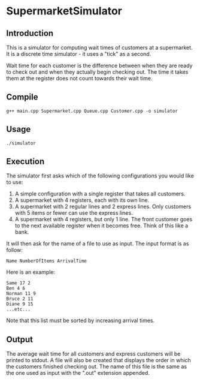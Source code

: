 # SupermarketSimulator

## Introduction
This is a simulator for computing wait times of customers at a supermarket. It is a discrete time simulator - it uses a "tick" as a second.

Wait time for each customer is the difference between when they are ready to check out and when they actually begin checking out. The time it takes them at the register does not count towards their wait time.

## Compile
	g++ main.cpp Supermarket.cpp Queue.cpp Customer.cpp -o simulator

## Usage
	./simulator

## Execution
The simulator first asks which of the following configurations you would like to use:

1. A simple configuration with a single register that takes all customers.
2. A supermarket with 4 registers, each with its own line.
3. A supermarket with 2 regular lines and 2 express lines. Only customers with 5 items or fewer can use the express lines.
4. A supermarket with 4 registers, but only 1 line. The front customer goes to the next available register when it becomes free. Think of this like a bank.

It will then ask for the name of a file to use as input. The input format is as follow:
	
	Name NumberOfItems ArrivalTime

Here is an example:
	
	Same 17 2
	Ben 4 6
	Norman 11 9
	Bruce 2 11
	Diane 9 15
	...etc...

Note that this list must be sorted by increasing arrival times.

## Output
The average wait time for all customers and express customers will be printed to stdout. A file will also be created that displays the order in which the customers finished checking out. The name of this file is the same as the one used as input with the ".out" extension appended.

